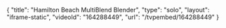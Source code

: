 {
    "title": "Hamilton Beach MultiBlend Blender",
    "type": "solo",
    "layout": "iframe-static",
    "videoId": "164288449",
    "url": "\/tvpembed\/164288449"
}